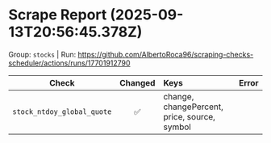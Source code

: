 # Scrape Report (2025-09-13T20:56:45.378Z)

Group: `stocks`  |  Run: https://github.com/AlbertoRoca96/scraping-checks-scheduler/actions/runs/17701912790

| Check | Changed | Keys | Error |
|---|:---:|:--|:--|
| `stock_ntdoy_global_quote` | ✅ | change, changePercent, price, source, symbol |  |
